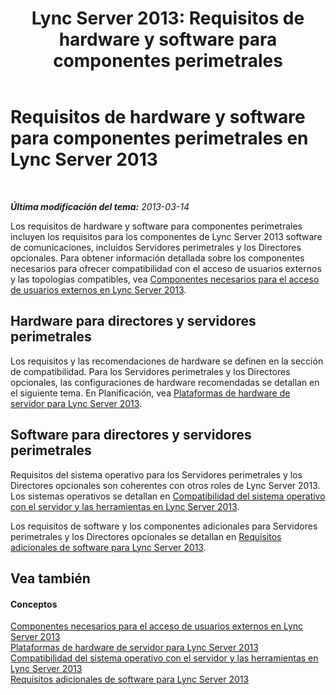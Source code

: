﻿---
title: 'Lync Server 2013: Requisitos de hardware y software para componentes perimetrales'
TOCTitle: Requisitos de hardware y software para componentes perimetrales
ms:assetid: beac1140-e303-488a-ac9f-fc86dcb1987d
ms:mtpsurl: https://technet.microsoft.com/es-es/library/Gg412931(v=OCS.15)
ms:contentKeyID: 48276519
ms.date: 01/07/2017
mtps_version: v=OCS.15
ms.translationtype: HT
---

# Requisitos de hardware y software para componentes perimetrales en Lync Server 2013

 

_**Última modificación del tema:** 2013-03-14_

Los requisitos de hardware y software para componentes perimetrales incluyen los requisitos para los componentes de Lync Server 2013 software de comunicaciones, incluidos Servidores perimetrales y los Directores opcionales. Para obtener información detallada sobre los componentes necesarios para ofrecer compatibilidad con el acceso de usuarios externos y las topologías compatibles, vea [Componentes necesarios para el acceso de usuarios externos en Lync Server 2013](lync-server-2013-components-required-for-external-user-access.md).

## Hardware para directores y servidores perimetrales

Los requisitos y las recomendaciones de hardware se definen en la sección de compatibilidad. Para los Servidores perimetrales y los Directores opcionales, las configuraciones de hardware recomendadas se detallan en el siguiente tema. En Planificación, vea [Plataformas de hardware de servidor para Lync Server 2013](lync-server-2013-server-hardware-platforms.md).

## Software para directores y servidores perimetrales

Requisitos del sistema operativo para los Servidores perimetrales y los Directores opcionales son coherentes con otros roles de Lync Server 2013. Los sistemas operativos se detallan en [Compatibilidad del sistema operativo con el servidor y las herramientas en Lync Server 2013](lync-server-2013-server-and-tools-operating-system-support.md).

Los requisitos de software y los componentes adicionales para Servidores perimetrales y los Directores opcionales se detallan en [Requisitos adicionales de software para Lync Server 2013](lync-server-2013-additional-software-requirements.md).

## Vea también

#### Conceptos

[Componentes necesarios para el acceso de usuarios externos en Lync Server 2013](lync-server-2013-components-required-for-external-user-access.md)  
[Plataformas de hardware de servidor para Lync Server 2013](lync-server-2013-server-hardware-platforms.md)  
[Compatibilidad del sistema operativo con el servidor y las herramientas en Lync Server 2013](lync-server-2013-server-and-tools-operating-system-support.md)  
[Requisitos adicionales de software para Lync Server 2013](lync-server-2013-additional-software-requirements.md)

